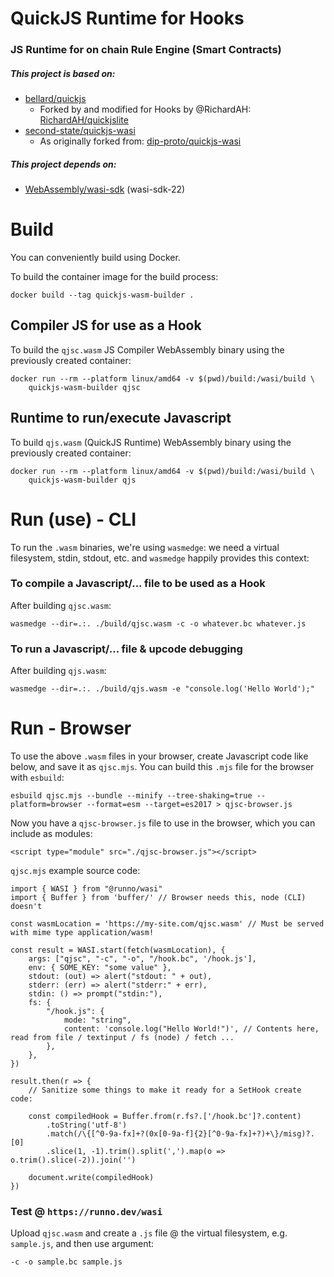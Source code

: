 # QuickJS Runtime for Hooks

### JS Runtime for on chain Rule Engine (Smart Contracts)

##### This project is based on:

- [bellard/quickjs](https://github.com/bellard/quickjs)
    - Forked by and modified for Hooks by @RichardAH: [RichardAH/quickjslite](https://github.com/RichardAH/quickjslite)
- [second-state/quickjs-wasi](https://github.com/second-state/quickjs-wasi)
    - As originally forked from: [dip-proto/quickjs-wasi](https://github.com/dip-proto/quickjs-wasi)

##### This project depends on:

- [WebAssembly/wasi-sdk](https://github.com/WebAssembly/wasi-sdk/) (wasi-sdk-22)

# Build

You can conveniently build using Docker.

To build the container image for the build process:

```
docker build --tag quickjs-wasm-builder .
```

## Compiler JS for use as a Hook

To build the `qjsc.wasm` JS Compiler WebAssembly binary using the previously created container:

```
docker run --rm --platform linux/amd64 -v $(pwd)/build:/wasi/build \
    quickjs-wasm-builder qjsc
```

## Runtime to run/execute Javascript

To build `qjs.wasm` (QuickJS Runtime) WebAssembly binary using the previously created container:

```
docker run --rm --platform linux/amd64 -v $(pwd)/build:/wasi/build \
    quickjs-wasm-builder qjs
```

# Run (use) - CLI

To run the `.wasm` binaries, we're using `wasmedge`: we need a virtual filesystem, stdin, stdout, etc. and
`wasmedge` happily provides this context:

### To compile a Javascript/... file to be used as a Hook

After building `qjsc.wasm`:

```
wasmedge --dir=.:. ./build/qjsc.wasm -c -o whatever.bc whatever.js
```

### To run a Javascript/... file & upcode debugging

After building `qjs.wasm`:

```
wasmedge --dir=.:. ./build/qjs.wasm -e "console.log('Hello World');"
```

# Run - Browser

To use the above `.wasm` files in your browser, create Javascript code like below, and save it as `qjsc.mjs`.
You can build this `.mjs` file for the browser with `esbuild`:

```
esbuild qjsc.mjs --bundle --minify --tree-shaking=true --platform=browser --format=esm --target=es2017 > qjsc-browser.js
```

Now you have a `qjsc-browser.js` file to use in the browser, which you can include as modules:
```
<script type="module" src="./qjsc-browser.js"></script>
```

`qjsc.mjs` example source code:

```
import { WASI } from "@runno/wasi"
import { Buffer } from 'buffer/' // Browser needs this, node (CLI) doesn't

const wasmLocation = 'https://my-site.com/qjsc.wasm' // Must be served with mime type application/wasm!

const result = WASI.start(fetch(wasmLocation), {
    args: ["qjsc", "-c", "-o", "/hook.bc", '/hook.js'],
    env: { SOME_KEY: "some value" },
    stdout: (out) => alert("stdout: " + out),
    stderr: (err) => alert("stderr:" + err),
    stdin: () => prompt("stdin:"),
    fs: {
        "/hook.js": {
            mode: "string",
            content: 'console.log("Hello World!")', // Contents here, read from file / textinput / fs (node) / fetch ...
        },
    },
})

result.then(r => {
    // Sanitize some things to make it ready for a SetHook create code:

    const compiledHook = Buffer.from(r.fs?.['/hook.bc']?.content)
        .toString('utf-8')
        .match(/\{[^0-9a-fx]+?(0x[0-9a-f]{2}[^0-9a-fx]+?)+\}/misg)?.[0]
        .slice(1, -1).trim().split(',').map(o => o.trim().slice(-2)).join('')

    document.write(compiledHook)
})
```

### Test @ `https://runno.dev/wasi`

Upload `qjsc.wasm` and create a `.js` file @ the virtual filesystem, e.g. `sample.js`, and then use argument:

```
-c -o sample.bc sample.js
```
